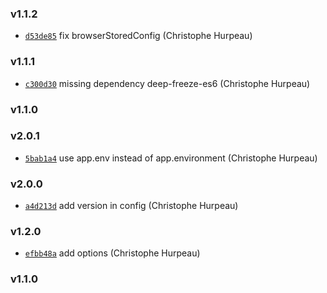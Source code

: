 ### v1.1.2

- [`d53de85`](https://github.com/alpjs/alp-config/commit/d53de85681a276e9aefcb2556bc0bb9d0dbd2322) fix browserStoredConfig (Christophe Hurpeau)


### v1.1.1

- [`c300d30`](https://github.com/alpjs/alp-config/commit/c300d30fff793e32faf39911224f023ac5830f2e) missing dependency deep-freeze-es6 (Christophe Hurpeau)

### v1.1.0



### v2.0.1

- [`5bab1a4`](https://github.com/alpjs/auk-config/commit/5bab1a494d50cc046feea7b79899ea773f6807e9) use app.env instead of app.environment (Christophe Hurpeau)

### v2.0.0

- [`a4d213d`](https://github.com/alpjs/auk-config/commit/a4d213de6b8efeb96445febee2cec1cec859a5c9) add version in config (Christophe Hurpeau)

### v1.2.0

- [`efbb48a`](https://github.com/alpjs/auk-config/commit/efbb48a195b181be2f6782adfbb900fee0f0b50c) add options (Christophe Hurpeau)

### v1.1.0



